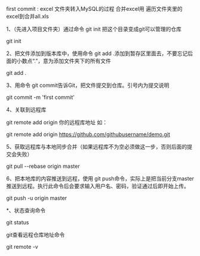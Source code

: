 first commit : excel 文件夹转入MySQL的过程
合并excel用 遍历文件夹里的excel到合并all.xls

1、（先进入项目文件夹）通过命令 git init 把这个目录变成git可以管理的仓库

git init

2、把文件添加到版本库中，使用命令 git add .添加到暂存区里面去，不要忘记后面的小数点“.”，意为添加文件夹下的所有文件

git add .

3、用命令 git commit告诉Git，把文件提交到仓库。引号内为提交说明

git commit -m 'first commit'

4、关联到远程库

git remote add origin 你的远程库地址
如：

git remote add origin https://github.com/githubusername/demo.git

5、获取远程库与本地同步合并（如果远程库不为空必须做这一步，否则后面的提交会失败）

git pull --rebase origin master

6、把本地库的内容推送到远程，使用 git push命令，实际上是把当前分支master推送到远程。执行此命令后会要求输入用户名、密码，验证通过后即开始上传。

git push -u origin master

*、状态查询命令

git status


git查看远程仓库地址命令

git remote -v